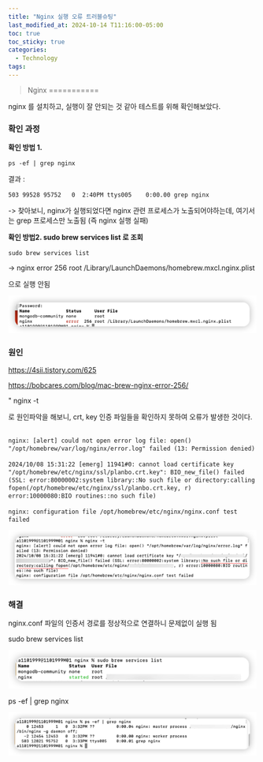 ```yaml
---
title: "Nginx 실행 오류 트러블슈팅"
last_modified_at: 2024-10-14 T11:16:00-05:00
toc: true
toc_sticky: true
categories:
  - Technology
tags:
---
```


> Nginx
===========

nginx 를 설치하고, 실행이 잘 안되는 것 같아 테스트를 위해 확인해보았다.

### 확인 과정
**확인 방법 1.**
```
ps -ef | grep nginx
```
결과 : 
```
503 99528 95752   0  2:40PM ttys005    0:00.00 grep nginx
```
-> 찾아보니, nginx가 실행되었다면 nginx 관련 프로세스가 노출되어야하는데, 
여기서는 grep 프로세스만 노출됨 (즉 nginx 실행 실패)

**확인 방법2. sudo brew services list 로 조회**

``````
sudo brew services list
``````
-> nginx error 256 root /Library/LaunchDaemons/homebrew.mxcl.nginx.plist

으로 실행 안됨

<img src="/images/Tech/Nginx/first/1.png">

### 원인

https://4sii.tistory.com/625

https://bobcares.com/blog/mac-brew-nginx-error-256/

" nginx -t

로 원인파악을 해보니, crt, key 인증 파일들을 확인하지 못하여 오류가 발생한 것이다.

```

nginx: [alert] could not open error log file: open() "/opt/homebrew/var/log/nginx/error.log" failed (13: Permission denied)

2024/10/08 15:31:22 [emerg] 11941#0: cannot load certificate key "/opt/homebrew/etc/nginx/ssl/planbo.crt.key": BIO_new_file() failed (SSL: error:80000002:system library::No such file or directory:calling fopen(/opt/homebrew/etc/nginx/ssl/planbo.crt.key, r) error:10000080:BIO routines::no such file)

nginx: configuration file /opt/homebrew/etc/nginx/nginx.conf test failed

```
<img src="/images/Tech/Nginx/first/2.png">

### 해결
nginx.conf 파일의 인증서 경로를 정상적으로 연결하니 문제없이 실행 됨

sudo brew services list

<img src="/images/Tech/Nginx/first/3.png">


ps -ef | grep nginx

<img src="/images/Tech/Nginx/first/4.png">
